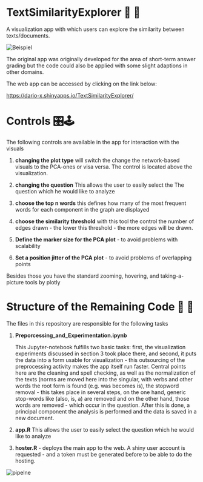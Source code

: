 # TextSimilarityExplorer 🔎 📄

A visualization app with which users can explore the similarity between texts/documents.

![Beispiel](https://user-images.githubusercontent.com/75636666/192326462-79d449d4-a0d9-4975-a469-f45be85efd24.JPG)

The original app was originally developed for the area of short-term answer grading but the code could also be
applied with some slight adaptions in other domains.

The web app can be accessed by clicking on the link below:

https://dario-x.shinyapps.io/TextSimilarityExplorer/

# Controls 🎛️🕹️

The following controls are available in the app for interaction with the visuals

1.  **changing the plot type** will switch the change the
    network-based visuals to the PCA-ones or visa versa. The control is
    located above the visualization.

2.  **changing the question** This allows the user to easily select the
    The question which he would like to analyze

3.  **choose the top n words** this defines how many of the most
    frequent words for each component in the graph are displayed

4.  **choose the similarity threshold** with this tool the control the
    number of edges drawn - the lower this threshold - the more edges
    will be drawn.

5.  **Define the marker size for the PCA plot** - to avoid problems with
    scalability

6.  **Set a position jitter of the PCA plot** - to avoid problems of
    overlapping points
    
Besides those you have the standard zooming, hovering, and taking-a-picture tools by plotly


# Structure of the Remaining Code 🤖 💾

The files in this repository are responsible for the following tasks

1.  **Preporcessing_and_Experimentation.ipynb**

    This Jupyter-notebook fulfills two basic tasks: first, the
    visualization experiments discussed in section 3 took place there,
    and second, it puts the data into a form usable for visualization -
    this outsourcing of the preprocessing activity makes the app itself
    run faster. Central points here are the cleaning and spell checking,
    as well as the normalization of the texts (norms are moved here into
    the singular, with verbs and other words the root form is found
    (e.g. was becomes is), the stopword removal - this takes place in
    several steps, on the one hand, generic stop-words like (also, is, a)
    are removed and on the other hand, those words are removed - which
    occur in the question. After this is done, a principal component
    the analysis is performed and the data is saved in a new document.

2.  **app.R** This allows the user to easily select the question which
    he would like to analyze

3.  **hoster.R** - deploys the main app to the web. A shiny user account
    is requested - and a token must be generated before to be
    able to do the hosting.

![pipelne](https://user-images.githubusercontent.com/75636666/176884052-88c4e44c-89be-461d-ac4c-ec6b80ced12f.JPG)


